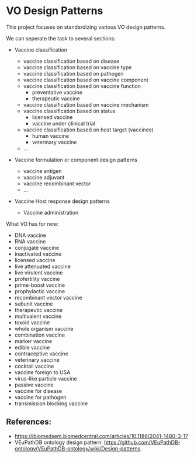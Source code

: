 # VO Design Patterns

This project focuses on standardizing various VO design patterns.

We can seperate the task to several sections:

- Vaccine classification 
  - vaccine classification based on disease
  - vaccine classification based on vaccine type
  - vaccine classification based on pathogen
  - vaccine classification based on vaccine component
  - vaccine classification based on vaccine function
    - preventative vaccine
    - therapeutic vaccine
  - vaccine classification based on vaccine mechanism 
  - vaccine classification based on status 
    - licensed vaccine
    - vaccine under clinical trial
  - vaccine classification based on host target (vaccinee)
    - human vaccine
    - veterinary vaccine
  - ...

- Vaccine formulation or component design patterns
  - vaccine antigen
  - vaccine adjuvant
  - vaccine recombinant vector 
  - ...

- Vaccine Host response design patterns 
  - Vaccine administration

What VO has for now:
- DNA vaccine
- RNA vaccine
- conjugate vaccine
- inactivated vaccine
- licensed vaccine
- live attenuated vaccine
- live virulent vaccine
- profertility vaccine
- prime-boost vaccine
- prophylactic vaccine
- recombinant vector vaccine
- subunit vaccine
- therapeutic vaccine
- multivalent vaccine
- toxoid vaccine
- whole organism vaccine
- combination vaccine
- marker vaccine
- edible vaccine
- contraceptive vaccine
- veterinary vaccine
- cocktail vaccine
- vaccine foreign to USA
- virus-like particle vaccine
- passive vaccine
- vaccine for disease
- vaccine for pathogen
- transmission blocking vaccine

## References:

- https://jbiomedsem.biomedcentral.com/articles/10.1186/2041-1480-3-17 
- VEuPathDB ontology design pattern: https://github.com/VEuPathDB-ontology/VEuPathDB-ontology/wiki/Design-patterns 

